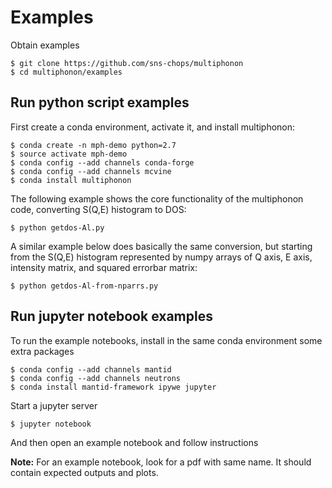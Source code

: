# Examples

Obtain examples

    $ git clone https://github.com/sns-chops/multiphonon
    $ cd multiphonon/examples

## Run python script examples

First create a conda environment, activate it, and install multiphonon:

    $ conda create -n mph-demo python=2.7
    $ source activate mph-demo
    $ conda config --add channels conda-forge
    $ conda config --add channels mcvine
    $ conda install multiphonon

The following example shows the core functionality of the multiphonon code,
converting S(Q,E) histogram to DOS:

    $ python getdos-Al.py

A similar example below does basically the same conversion, but starting
from the S(Q,E) histogram represented by numpy arrays of Q axis, E axis, intensity
matrix, and squared errorbar matrix:

    $ python getdos-Al-from-nparrs.py


## Run jupyter notebook examples

To run the example notebooks, install in the same conda environment some extra packages

    $ conda config --add channels mantid
    $ conda config --add channels neutrons
    $ conda install mantid-framework ipywe jupyter

Start a jupyter server

    $ jupyter notebook
    
And then open an example notebook and follow instructions

**Note:** For an example notebook, look for a pdf with same name. It should contain expected outputs and plots.
